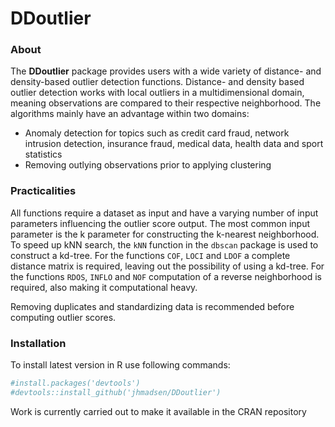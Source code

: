 DDoutlier
================

### About

The **DDoutlier** package provides users with a wide variety of distance- and density-based outlier detection functions. Distance- and density based outlier detection works with local outliers in a multidimensional domain, meaning observations are compared to their respective neighborhood. The algorithms mainly have an advantage within two domains:

-   Anomaly detection for topics such as credit card fraud, network intrusion detection, insurance fraud, medical data, health data and sport statistics
-   Removing outlying observations prior to applying clustering

### Practicalities

All functions require a dataset as input and have a varying number of input parameters influencing the outlier score output. The most common input parameter is the k parameter for constructing the k-nearest neighborhood. To speed up kNN search, the `kNN` function in the `dbscan` package is used to construct a kd-tree. For the functions `COF`, `LOCI` and `LDOF` a complete distance matrix is required, leaving out the possibility of using a kd-tree. For the functions `RDOS`, `INFLO` and `NOF` computation of a reverse neighborhood is required, also making it computational heavy.

Removing duplicates and standardizing data is recommended before computing outlier scores.

### Installation

To install latest version in R use following commands:

``` r
#install.packages('devtools')
#devtools::install_github('jhmadsen/DDoutlier')
```

Work is currently carried out to make it available in the CRAN repository
